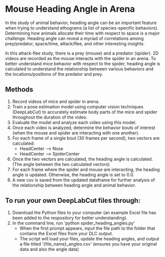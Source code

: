 # Mouse Heading Angle in Arena

In the study of animal behavior, heading angle can be an important feature when trying to understand ethograms (a list of species-specific behaviors). Determining how animals allocate their time with respect to space is a major challenge. Heading angle can reveal a myriad of correlations among prey/predator, space/time, attack/flee, and other interesting insights.

In this attack-flee study, there is a prey (mouse) and a predator (spider). 2D videos are recorded as the mouse interacts with the spider in an arena. To better understand mice behavior with respect to the spider, heading angle is calculated to understand the relationship between various behaviors and the locations/positions of the predator and prey. 

## Methods
1. Record videos of mice and spider in arena.
2. Train a pose estimation model using computer vision techniques (DeepLabCut) to accurately estimate body parts of the mice and spider throughout the duration of the video.
3. Evaluate the model and analyze each video using this model.
4. Once each video is analyzed, determine the behavior bouts of interest (when the mouse and spider are interacting with one another).
5. For each frame of a single bout (30 frames per second), two vectors are calculated:
    - HeadCenter --> Nose
    - HeadCenter --> SpiderCenter
7. Once the two vectors are calculated, the heading angle is calculated. (The angle between the two calculated vectors)
8. For each frame where the spider and mouse are interacting, the heading angle is updated. Otherwise, the heading angle is set to 0.0.
9. A new csv is saved from the updated dataframe for further analysis of the relationship between heading angle and animal behavior.

## To run your own DeepLabCut files through:
1. Download the Python files to your computer (an example Excel file has been added to the respository for better understanding).
2. In the command line, run 'python spider_heading_angles.py'
   - When the first prompt appears, input the file path to the folder that contains the Excel files from your DLC output.
   - The script will load your files, update the heading angles, and output a file titled '{file_name}_angles.csv' (ensures you have your original data and also the angle data)
